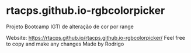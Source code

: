 # rtacps.github.io-rgbcolorpicker

Projeto Bootcamp IGTI de alteração de cor por range

Website: https://rtacps.github.io/rtacps.github.io-rgbcolorpicker/
Feel free to copy and make any changes
Made by Rodrigo
